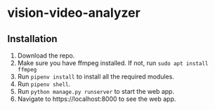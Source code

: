 # vision-video-analyzer

## Installation

1. Download the repo.
2. Make sure you have ffmpeg installed. If not, run `sudo apt install ffmpeg`
3. Run `pipenv install` to install all the required modules.
4. Run `pipenv shell`.
5. Run `python manage.py runserver` to start the web app.
6. Navigate to https://localhost:8000 to see the web app.